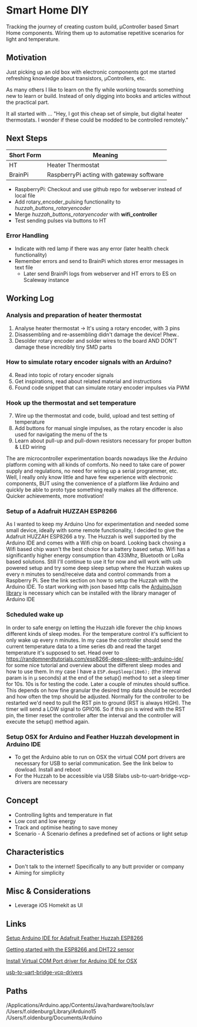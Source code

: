 # Smart Home DIY

Tracking the journey of creating custom build, µController based Smart Home components.
Wiring them up to automatise repetitive scenarios for light and temperature.

## Motivation
Just picking up an old box with electronic components got me started refreshing knowledge about transistors, µControllers, etc.

As many others I like to learn on the fly while working towards something new to learn or build. Instead of only digging into books and articles without the practical part.

It all started with ...
"Hey, I got this cheap set of simple, but digital heater thermostats. I wonder if these could be modded to be controlled remotely."

## Next Steps

Short Form | Meaning
---|---
HT | Heater Thermostat
BrainPi | RaspberryPi acting with gateway software

* RaspberryPi: Checkout and use github repo for webserver instead of local file
* Add rotary_encoder_pulsing functionality to *huzzah_buttons_rotaryencoder*
* Merge *huzzah_buttons_rotaryencoder* with **wifi_controller**
* Test sending pulses via buttons to HT

### Error Handling
* Indicate with red lamp if there was any error (later health check functionality)
* Remember errors and send to BrainPi which stores error messages in text file
  * Later send BrainPi logs from webserver and HT errors to ES on Scaleway instance

## Working Log
### Analysis and preparation of heater thermostat
1. Analyse heater thermostat -> It's using a rotary encoder, with 3 pins
2. Disassembling and re-assembling didn't damage the device! Phew..
3. Desolder rotary encoder and solder wires to the board AND DON'T damage these incredibly tiny SMD parts

### How to simulate rotary encoder signals with an Arduino?
4. Read into topic of rotary encoder signals
5. Get inspirations, read about related material and instructions
6. Found code snippet that can simulate rotary encoder impulses via PWM

### Hook up the thermostat and set temperature
7. Wire up the thermostat and code, build, upload and test setting of temperature
8. Add buttons for manual single impulses, as the rotary encoder is also used for navigating the menu of the ts
9. Learn about pull-up and pull-down resistors necessary for proper button & LED wiring

The are microcontroller experimentation boards nowadays like the Arduino platform coming with all kinds of comforts.
No need to take care of power supply and regulations, no need for wiring up a serial programmer, etc.
Well, I really only know little and have few experience with electronic components, BUT
using the convenience of a platform like Arduino and quickly be able to proto type something really makes all the difference.
Quicker achievements, more motivation!

### Setup of a Adafruit HUZZAH ESP8266 
As I wanted to keep my Arduino Uno for experimentation and needed some small device, ideally with some remote functionality, I decided to give the Adafruit HUZZAH ESP8266 a try.
The Huzzah is well supported by the Arduino IDE and comes with a Wifi chip on board. Looking back chosing a Wifi based chip wasn't the best choice for a battery based setup. Wifi has a significantly higher energy consumption than 433Mhz, Bluetooth or LoRa based solutions.
Still I'll continue to use it for now and will work with usb powered setup and try some deep sleep setup where the Huzzah wakes up every n minutes to send/receive data and control commands from a Raspberry Pi.
See the link section on how to setup the Huzzah with the Arduino IDE.
To start working with json based http calls the [ArduinoJson library](https://arduinojson.org/) is necessary which can be installed with the library manager of Arduino IDE

### Scheduled wake up
In order to safe energy on letting the Huzzah idle forever the chip knows different kinds of sleep modes.
For the temperature control it's sufficient to only wake up every n minutes. In my case the controller should send the current temperature data to a time series db and read the target temperature it's supposed to set.
Head over to https://randomnerdtutorials.com/esp8266-deep-sleep-with-arduino-ide/ for some nice tutorial and overview about the different sleep modes and how to use them.
In my case I have a `ESP.deepSleep(10e6);` (the interval param is in µ seconds) at the end of the setup() method to set a sleep timer for 10s. 10s is for testing the code. Later a couple of minutes should suffice. This depends on how fine granular the desired tmp data should be recorded and how often the tmp should be adjusted.
Normally for the controller to be restarted we'd need to pull the RST pin to ground (RST is always HIGH).
The timer will send a LOW signal to GPIO16. So if this pin is wired with the RST pin, the timer reset the controller after the interval and the controller will execute the setup() method again.

### Setup OSX for Arduino and Feather Huzzah development in Arduino IDE
- To get the Arduino able to run on OSX the virtual COM port drivers are necessary for USB to serial communication.
See the link below to dowload. Install and reboot
- For the Huzzah to be accessible via USB Silabs usb-to-uart-bridge-vcp-drivers are necessary

## Concept
* Controlling lights and temperature in flat
* Low cost and low energy
* Track and optimise heating to save money
* Scenario - A Scenario defines a predefined set of actions or light setup

## Characteristics
- Don't talk to the internet! Specifically to any butt provider or company
- Aiming for simplicity

## Misc & Considerations
- Leverage iOS Homekit as UI

## Links
[Setup Arduino IDE for Adafruit Feather Huzzah ESP8266](https://learn.adafruit.com/adafruit-feather-huzzah-esp8266/using-arduino-ide)

[Getting started with the ESP8266 and DHT22 sensor](https://www.losant.com/blog/getting-started-with-the-esp8266-and-dht22-sensor)

[Install Virtual COM Port driver for Arduino IDE for OSX](https://www.ftdichip.com/Drivers/VCP.htm)

[usb-to-uart-bridge-vcp-drivers](https://www.silabs.com/products/development-tools/software/usb-to-uart-bridge-vcp-drivers)

## Paths
/Applications/Arduino.app/Contents/Java/hardware/tools/avr
/Users/f.oldenburg/Library/Arduino15
/Users/f.oldenburg/Documents/Arduino
